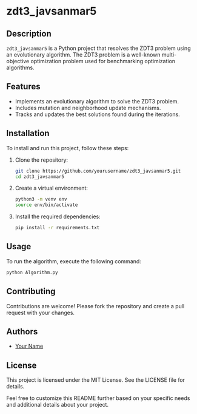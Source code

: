 # zdt3_javsanmar5

## Description
`zdt3_javsanmar5` is a Python project that resolves the ZDT3 problem using an evolutionary algorithm. The ZDT3 problem is a well-known multi-objective optimization problem used for benchmarking optimization algorithms.

## Features
- Implements an evolutionary algorithm to solve the ZDT3 problem.
- Includes mutation and neighborhood update mechanisms.
- Tracks and updates the best solutions found during the iterations.

## Installation
To install and run this project, follow these steps:

1. Clone the repository:
    ```sh
    git clone https://github.com/yourusername/zdt3_javsanmar5.git
    cd zdt3_javsanmar5
    ```

2. Create a virtual environment:
    ```sh
    python3 -m venv env
    source env/bin/activate
    ```

3. Install the required dependencies:
    ```sh
    pip install -r requirements.txt
    ```

## Usage
To run the algorithm, execute the following command:
```sh
python Algorithm.py
```

## Contributing
Contributions are welcome! Please fork the repository and create a pull request with your changes.

## Authors
- [Your Name](https://github.com/yourusername)

## License
This project is licensed under the MIT License. See the LICENSE file for details.

Feel free to customize this README further based on your specific needs and additional details about your project.
